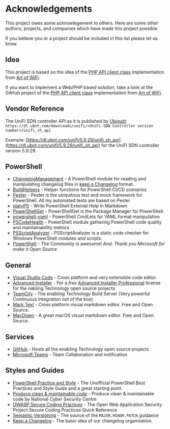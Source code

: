 # Acknowledgements

This project owes some acknowlegement to others. Here are some other authors, projects, and companies which have made this project possible.

If you believe you or a project should be included in this list please let us know.

## Idea

This project is based on the idea of the [PHP API client class](https://github.com/Art-of-WiFi/UniFi-API-client) implementation from [Art of WiFi](http://artofwifi.net/).

If you want to implement a Web/PHP based solution, take a look at the GitHub project of the [PHP API client class](https://github.com/Art-of-WiFi/UniFi-API-client) implementation from [Art of WiFi](http://artofwifi.net/).

## Vendor Reference

The UniFi SDN controller API as it is published by [Ubiquiti](www.ubnt.com):
`https://dl.ubnt.com/downloads/unifi/<UniFi SDN Controller version number>/unifi_sh_api` 

Example: [https://dl.ubnt.com/unifi/5.9.29/unifi_sh_api](https://dl.ubnt.com/unifi/5.9.29/unifi_sh_api) for the UniFi SDN controller version 5.9.29.

## PowerShell

- [ChangelogManagement](https://github.com/natescherer/ChangelogManagement) - A PowerShell module for reading and manipulating changelog files in [keep a Changelog](https://keepachangelog.com/en/1.0.0/) format.
- [BuildHelpers](https://github.com/RamblingCookieMonster/BuildHelpers) - Helper functions for PowerShell CI/CD scenarios
- [Pester](https://github.com/pester/Pester) - Pester is the ubiquitous test and mock framework for PowerShell. All my automated tests are based on Pester
- [platyPS](https://github.com/PowerShell/platyPS) - Write PowerShell External Help in Markdown
- [PowerShellGet](https://github.com/PowerShell/PowerShellGet) - PowerShellGet is the Package Manager for PowerShell
- [powershell-yaml](https://github.com/cloudbase/powershell-yaml) - PowerShell CmdLets for YAML format manipulation
- [PSCodeHealth](https://github.com/MathieuBuisson/PSCodeHealth) - PowerShell module gathering PowerShell code quality and maintainability metrics
- [PSScriptAnalyzer](https://github.com/PowerShell/PSScriptAnalyzer) - PSScriptAnalyzer is a static code checker for Windows PowerShell modules and scripts.
- [PowerShell](https://github.com/PowerShell/PowerShell) - The Community is awesome! *And: Thank you Microsoft for make it Open Source*

## General

- [Visual Studio Code](https://code.visualstudio.com/) - Cross platform and very extensible code editor.
- [Advanced Installer](http://www.advancedinstaller.com/) - For a _free_ [Advanced Installer Professional](https://www.advancedinstaller.com/top-professional-features.html) license for the nabling Technology open source projects
- [TeamCity](https://www.jetbrains.com/teamcity/) - The enabling Technology Build Server (Very powerful Continuous Integration out of the box)
- [Mark Text](https://marktext.github.io/website/) - Cross platform visual markdown editor. Free and Open Source.
- [MacDown](https://macdown.uranusjr.com) - A great macOS visual markdown editor. Free and Open Source.

## Services

- [GitHub](https://github.com) - Hosts all the enabling Technology open source projects
- [Microsoft Teams](https://products.office.com/en-us/microsoft-teams/group-chat-software) - Team Collaboration and notification

## Styles and Guides

- [PowerShell Practice and Style](https://poshcode.gitbooks.io/powershell-practice-and-style/) - The Unofficial PowerShell Best Practices and Style Guide and a great starting point.
- [Produce clean & maintainable code](https://www.ncsc.gov.uk/guidance/produce-clean-maintainable-code) - Produce clean & maintainable code by National Cyber Security Centre
- [OWASP Secure Coding Practices](https://www.owasp.org/index.php/OWASP_Secure_Coding_Practices_-_Quick_Reference_Guide) - The Open Web Application Security Project Secure Coding Practices Quick Reference
- [Semantic Versioning](https://semver.org/spec/v2.0.0.html) - The source of the `MAJOR.MINOR.PATCH` guidance
- [Keep a Changelog](https://keepachangelog.com/en/1.0.0/) - The basic idea of our changelog organisation.
